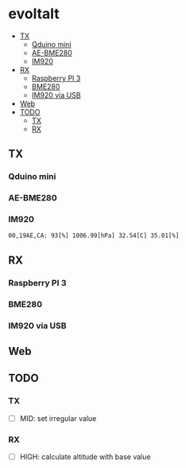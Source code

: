evoltalt
====

<!-- TOC depthFrom:2 depthTo:6 withLinks:1 updateOnSave:1 orderedList:0 -->

- [TX](#tx)
	- [Qduino mini](#qduino-mini)
	- [AE-BME280](#ae-bme280)
	- [IM920](#im920)
- [RX](#rx)
	- [Raspberry PI 3](#raspberry-pi-3)
	- [BME280](#bme280)
	- [IM920 via USB](#im920-via-usb)
- [Web](#web)
- [TODO](#todo)
	- [TX](#tx)
	- [RX](#rx)

<!-- /TOC -->

## TX
### Qduino mini
### AE-BME280
### IM920
`00,19AE,CA: 93[%] 1006.99[hPa] 32.54[C] 35.01[%]`

## RX
### Raspberry PI 3
### BME280
### IM920 via USB

## Web


## TODO
### TX
- [ ] MID: set irregular value

### RX
- [ ] HIGH: calculate altitude with base value
